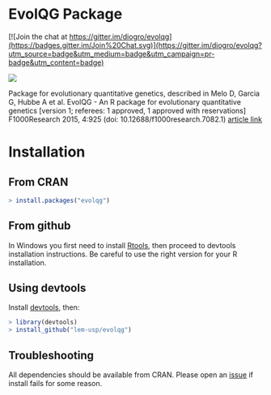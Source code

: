 EvolQG Package
======================

[![Join the chat at https://gitter.im/diogro/evolqg](https://badges.gitter.im/Join%20Chat.svg)](https://gitter.im/diogro/evolqg?utm_source=badge&utm_medium=badge&utm_campaign=pr-badge&utm_content=badge)

![](https://travis-ci.org/lem-usp/EvolQG.svg?branch=master)

Package for evolutionary quantitative genetics, described in Melo D, Garcia G, Hubbe A et al. EvolQG - An R package for evolutionary quantitative genetics [version 1; referees: 1 approved, 1 approved with reservations] F1000Research 2015, 4:925 (doi: 10.12688/f1000research.7082.1) [article link](http://f1000research.com/articles/4-925/v1)


Installation
============

From CRAN
---------

```R
> install.packages("evolqg")
```

From github
-----------

In Windows you first need to install [Rtools](http://cran.r-project.org/bin/windows/Rtools/), then proceed to devtools installation instructions. Be careful to use the right version for your R installation.


Using devtools
--------------

Install [devtools](http://www.rstudio.com/projects/devtools/), then:

```R
> library(devtools)
> install_github("lem-usp/evolqg")
```

Troubleshooting
---------------

All dependencies should be available from CRAN. Please open an [issue](https://github.com/lem-usp/EvolQG/issues) if install fails for some reason.
